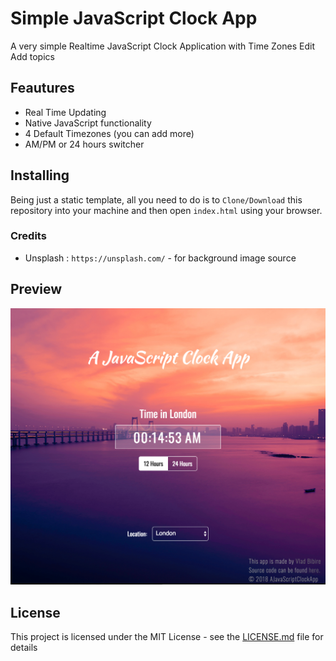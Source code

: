 # Simple JavaScript Clock App
A very simple Realtime JavaScript Clock Application with Time Zones Edit
Add topics

## Feautures

* Real Time Updating
* Native JavaScript functionality
* 4 Default Timezones (you can add more)
* AM/PM or 24 hours switcher

## Installing
Being just a static template, all you need to do is to `Clone/Download` this repository
into your machine and then open `index.html` using your browser.


### Credits
* Unsplash : `https://unsplash.com/` - for background image source

## Preview
![](preview.png)


## License
This project is licensed under the MIT License - see the [LICENSE.md](LICENSE.md) file for details
